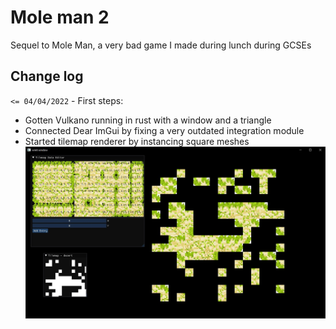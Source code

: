 # Mole man 2

Sequel to Mole Man, a very bad game I made during lunch during GCSEs

## Change log

`<= 04/04/2022` - First steps:
- Gotten Vulkano running in rust with a window and a triangle
- Connected Dear ImGui by fixing a very outdated integration module
- Started tilemap renderer by instancing square meshes
![Tilemap](readme/tilemap1.jpg)